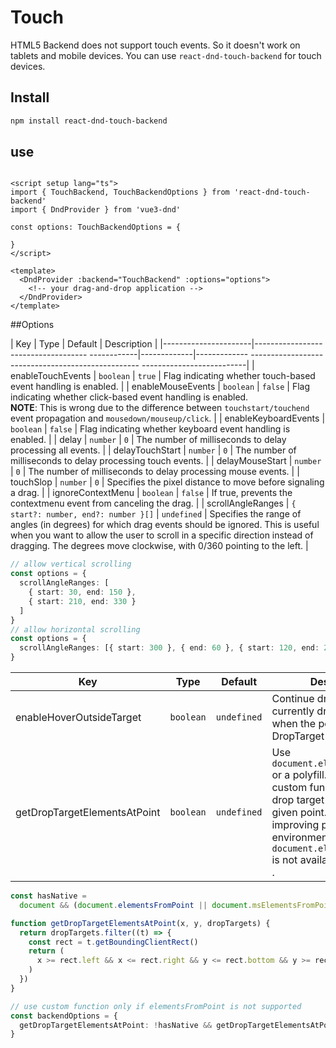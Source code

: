 # Touch

HTML5 Backend does not support touch events. So it doesn't work on tablets and mobile devices. You can use `react-dnd-touch-backend` for touch devices.

## Install
```bash
npm install react-dnd-touch-backend
````

## use

````vue

<script setup lang="ts">
import { TouchBackend, TouchBackendOptions } from 'react-dnd-touch-backend'
import { DndProvider } from 'vue3-dnd'

const options: TouchBackendOptions = {

}
</script>

<template>
  <DndProvider :backend="TouchBackend" :options="options">
    <!-- your drag-and-drop application -->
  </DndProvider>
</template>
````

##Options

| Key | Type | Default | Description |
|----------------------|------------------------------------ ------------|-------------|------------- -------------------------------------------------- --------------------------|
| enableTouchEvents | `boolean` | `true` | Flag indicating whether touch-based event handling is enabled. |
| enableMouseEvents | `boolean` | `false` | Flag indicating whether click-based event handling is enabled. <br>**NOTE**: This is wrong due to the difference between `touchstart/touchend` event propagation and `mousedown/mouseup/click`. |
| enableKeyboardEvents | `boolean` | `false` | Flag indicating whether keyboard event handling is enabled. |
| delay | `number` | `0` | The number of milliseconds to delay processing all events. |
| delayTouchStart | `number` | `0` | The number of milliseconds to delay processing touch events. |
| delayMouseStart | `number` | `0` | The number of milliseconds to delay processing mouse events. |
| touchSlop | `number` | `0` | Specifies the pixel distance to move before signaling a drag. |
| ignoreContextMenu | `boolean` | `false` | If true, prevents the contextmenu event from canceling the drag. |
| scrollAngleRanges | `{ start?: number, end?: number }[]` | `undefined` | Specifies the range of angles (in degrees) for which drag events should be ignored. This is useful when you want to allow the user to scroll in a specific direction instead of dragging. The degrees move clockwise, with 0/360 pointing to the left. |
```ts
// allow vertical scrolling
const options = {
  scrollAngleRanges: [
    { start: 30, end: 150 },
    { start: 210, end: 330 }
  ]
}
// allow horizontal scrolling
const options = {
  scrollAngleRanges: [{ start: 300 }, { end: 60 }, { start: 120, end: 240 }]
}
````
| Key | Type | Default | Description |
|------------|------------|---------------| ---------------------------------------------------------------------------------------------------------------------------|
| enableHoverOutsideTarget | `boolean` | `undefined` | Continue dragging the currently dragged element when the pointer leaves the DropTarget area. |
| getDropTargetElementsAtPoint | `boolean` | `undefined` | Use `document.elementsFromPoint` or a polyfill. Specify a custom function to find the drop target element at a given point. Useful for improving performance in environments where `document.elementsFromPoint` is not available (iOS Safari). . |

```ts
const hasNative =
  document && (document.elementsFromPoint || document.msElementsFromPoint)

function getDropTargetElementsAtPoint(x, y, dropTargets) {
  return dropTargets.filter((t) => {
    const rect = t.getBoundingClientRect()
    return (
      x >= rect.left && x <= rect.right && y <= rect.bottom && y >= rect.top
    )
  })
}

// use custom function only if elementsFromPoint is not supported
const backendOptions = {
  getDropTargetElementsAtPoint: !hasNative && getDropTargetElementsAtPoint
}
````
